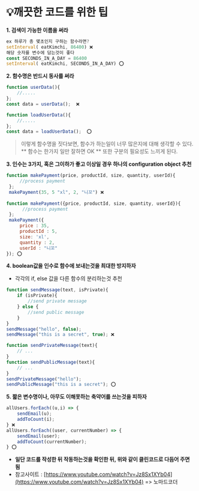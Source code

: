 # 💡깨끗한 코드를 위한 팁

**1. 검색이 가능한 이름을 써라**

```javascript
ex 하루가 총 몇초인지 구하는 함수라면?
setInterval( eatKimchi, 86400) ❌
해당 숫자를 변수에 담는것이 좋다
const SECONDS_IN_A_DAY = 86400
setInterval( eatKimchi, SECONDS_IN_A_DAY) ⭕️
```

**2. 함수명은 반드시 동사를 써라**

```javascript
function userData(){
	//.....
};
const data = userData();  ❌

function loadUserData(){
	//.....
};
const data = loadUserData();  ⭕️
```

> 이렇게 함수명을 짓다보면, 함수가 하는일이 너무 많은지에 대해 생각할 수 있다. ** 함수는 한가지 일만 잘하면 OK **
> 또한 구분의 필요성도 느끼게 된다.

**3.  인수는 3가지, 혹은 그이하가 좋고 이상일 경우 하나의 configuration object 추천**

```javascript
function makePayment(price, productId, size, quantity, userId){
	 //process payment
 };
 makePayment(35, 5 "xl", 2, "니꼬") ❌
 
function makePayment({price, productId, size, quantity, userId}){
	  //process payment
 };
 makePayment({
	 price : 35,
	 productId : 5,
	 size: 'xl',
	 quantity : 2,
	 userId : "니꼬"
}); ⭕️ 
```

**4.  boolean값을 인수로 함수에 보내는것을 최대한 방지하자**
- 각각의 if, else 값을 다른 함수의 분리하는것 추천

```javascript
function sendMessage(text, isPrivate){
	if (isPrivate){
		//send private message
	} else {
		//send public message
	}
}
sendMessage("hello", false);
sendMessage("this is a secret", true); ❌

function sendPrivateMessage(text){
	// ...
}
function sendPublicMessage(text){
	// ...
}
sendPrivateMessage("hello");
sendPublicMessage("this is a secret"); ⭕️ 
```

**5. 짧은 변수명이나, 아무도 이해못하는 축약어를 쓰는것을 피하자**

```javascript
allUsers.forEach((u,i) => {
	sendEmail(u);
	addToCount(i);
} ❌
allUsers.forEach((user, currentNumber) => {
	sendEmail(user);
	addToCount(currentNumber);
} ⭕️ 
```

- **일단 코드를 작성한 뒤 작동하는것을 확인한 뒤, 위와 같이 클린코드로 다듬어 주면 됨**
- 참고사이트 : [https://www.youtube.com/watch?v=Jz8Sx1XYb04](https://www.youtube.com/watch?v=Jz8Sx1XYb04) => 노마드코더
